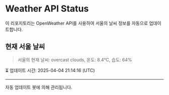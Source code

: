 
# Weather API Status

이 리포지토리는 OpenWeather API를 사용하여 서울의 날씨 정보를 자동으로 업데이트합니다.

## 현재 서울 날씨
> 서울의 현재 날씨: overcast clouds, 온도: 8.4°C, 습도: 64%

⏳ 업데이트 시간: 2025-04-04 21:14:16 (UTC)

---
자동 업데이트 봇에 의해 관리됩니다.

